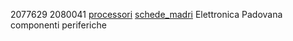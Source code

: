 2077629
2080041
[processori](processori.md)
[schede_madri](schede_madri.md)
Elettronica Padovana
componenti
periferiche
